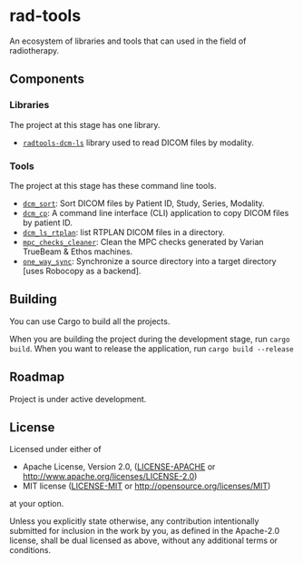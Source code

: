 # rad-tools

An ecosystem of libraries and tools that can used in the field of radiotherapy.

## Components

### Libraries

The project at this stage has one library.

- [`radtools-dcm-ls`](dcm_ls) library used to read DICOM files by modality.

### Tools

The project at this stage has these command line tools.

- [`dcm_sort`](dcm_sort):
  Sort DICOM files by Patient ID, Study, Series, Modality.
- [`dcm_cp`](dcm_cp):
  A command line interface (CLI) application to copy DICOM files by patient ID.
- [`dcm_ls_rtplan`](dcm_ls): list RTPLAN DICOM files in a directory.
- [`mpc_checks_cleaner`](mpc_checks_cleaner):
  Clean the MPC checks generated by Varian TrueBeam & Ethos machines.
- [`one_way_sync`](one_way_sync):
  Synchronize a source directory into a target directory \[uses Robocopy as a backend\].


## Building

You can use Cargo to build all the projects.

When you are building the project during the development stage, run `cargo build`.
When you want to release the application, run `cargo build --release`

## Roadmap

Project is under active development.

## License

Licensed under either of

- Apache License, Version 2.0, ([LICENSE-APACHE](LICENSE-APACHE) or <http://www.apache.org/licenses/LICENSE-2.0>)
- MIT license ([LICENSE-MIT](LICENSE-MIT) or <http://opensource.org/licenses/MIT>)

at your option.

Unless you explicitly state otherwise, any contribution intentionally submitted
for inclusion in the work by you, as defined in the Apache-2.0 license, shall be dual licensed as above, without any additional terms or conditions.
